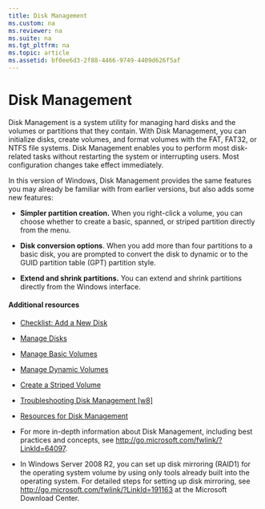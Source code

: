 ```yaml
---
title: Disk Management
ms.custom: na
ms.reviewer: na
ms.suite: na
ms.tgt_pltfrm: na
ms.topic: article
ms.assetid: bf0ee6d3-2f88-4466-9749-4409d626f5af
---
```

# Disk Management
Disk Management is a system utility for managing hard disks and the volumes or partitions that they contain. With Disk Management, you can initialize disks, create volumes, and format volumes with the FAT, FAT32, or NTFS file systems. Disk Management enables you to perform most disk\-related tasks without restarting the system or interrupting users. Most configuration changes take effect immediately.  
  
In this version of Windows, Disk Management provides the same features you may already be familiar with from earlier versions, but also adds some new features:  
  
-   **Simpler partition creation.** When you right\-click a volume, you can choose whether to create a basic, spanned, or striped partition directly from the menu.  
  
-   **Disk conversion options**. When you add more than four partitions to a basic disk, you are prompted to convert the disk to dynamic or to the GUID partition table \(GPT\) partition style.  
  
-   **Extend and shrink partitions.** You can extend and shrink partitions directly from the Windows interface.  
  
#### Additional resources  
  
-   [Checklist: Add a New Disk](https://technet.microsoft.com/en-us/library/cc732655.aspx)  
  
-   [Manage Disks](https://technet.microsoft.com/en-us/library/cc771607.aspx)  
  
-   [Manage Basic Volumes](https://technet.microsoft.com/en-us/library/cc733060.aspx)  
  
-   [Manage Dynamic Volumes](https://technet.microsoft.com/en-us/library/cc753779.aspx)  
  
-   [Create a Striped Volume](https://technet.microsoft.com/en-us/library/cc732422.aspx)  
  
-   [Troubleshooting Disk Management \[w8\]](assetId:///8736cd7b-860c-4d6f-ae46-9bdcc2617abc)  
  
-   [Resources for Disk Management](https://technet.microsoft.com/en-us/library/cc753721.aspx)  
  
-   For more in\-depth information about Disk Management, including best practices and concepts, see [http:\/\/go.microsoft.com\/fwlink\/?LinkId\=64097](http://go.microsoft.com/fwlink/?LinkId=64097).  
  
-   In Windows Server 2008 R2, you can set up disk mirroring \(RAID1\) for the operating system volume by using only tools already built into the operating system. For detailed steps for setting up disk mirroring, see [http:\/\/go.microsoft.com\/fwlink\/?LinkId\=191163](http://go.microsoft.com/fwlink/?LinkId=191163) at the Microsoft Download Center.  
  
